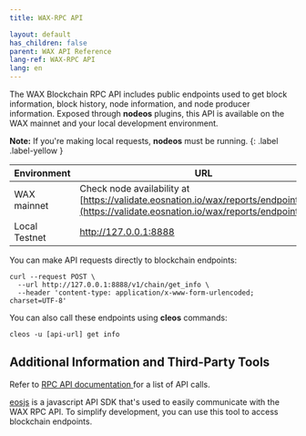 ```yaml
---
title: WAX-RPC API

layout: default
has_children: false
parent: WAX API Reference
lang-ref: WAX-RPC API
lang: en
---
```


The WAX Blockchain RPC API includes public endpoints used to get block information, block history, node information, and node producer information. Exposed through **nodeos** plugins, this API is available on the WAX mainnet and your local development environment. 

<strong>Note:</strong> If you're making local requests, <strong>nodeos</strong> must be running.
{: .label .label-yellow }


| Environment | URL |
| --- | ----------- |
| WAX mainnet | Check node availability at [https://validate.eosnation.io/wax/reports/endpoints.html](https://validate.eosnation.io/wax/reports/endpoints.html) |
| Local Testnet | http://127.0.0.1:8888 |

You can make API requests directly to blockchain endpoints:

```
curl --request POST \
  --url http://127.0.0.1:8888/v1/chain/get_info \
  --header 'content-type: application/x-www-form-urlencoded; charset=UTF-8'
```

You can also call these endpoints using **cleos** commands:

```
cleos -u [api-url] get info
```

## Additional Information and Third-Party Tools

Refer to <a href="https://docs.eosnetwork.com/leap/latest/nodeos/rpc_apis/" target="_blank">RPC API documentation </a> for a list of API calls.

<a href="https://github.com/EOSIO/eosjs" target="_blank">eosjs</a> is a javascript API SDK that's used to easily communicate with the WAX RPC API. To simplify development, you can use this tool to access blockchain endpoints.
